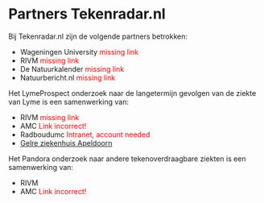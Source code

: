 # Partners Tekenradar.nl
Bij Tekenradar.nl zijn de volgende partners betrokken:

- Wageningen University <span style="color:red">missing link</span>
- RIVM <span style="color:red">missing link</span>
- De Natuurkalender <span style="color:red">missing link</span>
- Natuurbericht.nl <span style="color:red">missing link</span>

Het LymeProspect onderzoek naar de langetermijn gevolgen van de ziekte van Lyme is een samenwerking van:

- RIVM <span style="color:red">missing link</span>
- AMC <span style="color:red">Link incorrect!</span>
- Radboudumc <span style="color:red">Intranet, account needed</span>
- [Gelre ziekenhuis Apeldoorn](https://www.gelreziekenhuizen.nl/patient/afdelingen/lymecentrum/)
 

Het Pandora onderzoek naar andere tekenoverdraagbare ziekten is een samenwerking van:

- RIVM
- AMC <span style="color:red">Link incorrect!</span>


